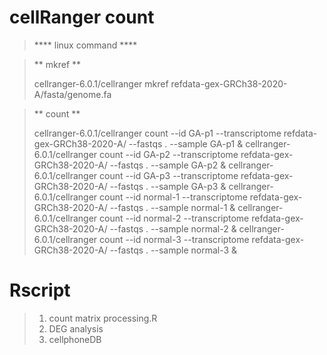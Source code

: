 # cellRanger count

>  **** linux command ****

>  ** mkref **
>  
>  cellranger-6.0.1/cellranger mkref refdata-gex-GRCh38-2020-A/fasta/genome.fa

> ** count **
> 
> cellranger-6.0.1/cellranger count --id GA-p1 --transcriptome refdata-gex-GRCh38-2020-A/ --fastqs . --sample GA-p1 &
> cellranger-6.0.1/cellranger count --id GA-p2 --transcriptome refdata-gex-GRCh38-2020-A/ --fastqs . --sample GA-p2 &
> cellranger-6.0.1/cellranger count --id GA-p3 --transcriptome refdata-gex-GRCh38-2020-A/ --fastqs . --sample GA-p3 &
> cellranger-6.0.1/cellranger count --id normal-1 --transcriptome refdata-gex-GRCh38-2020-A/ --fastqs . --sample normal-1 &
> cellranger-6.0.1/cellranger count --id normal-2 --transcriptome refdata-gex-GRCh38-2020-A/ --fastqs . --sample normal-2 &
> cellranger-6.0.1/cellranger count --id normal-3 --transcriptome refdata-gex-GRCh38-2020-A/ --fastqs . --sample normal-3 &
>

# Rscript 

> 1. count matrix processing.R
> 2. DEG analysis
> 3. cellphoneDB
